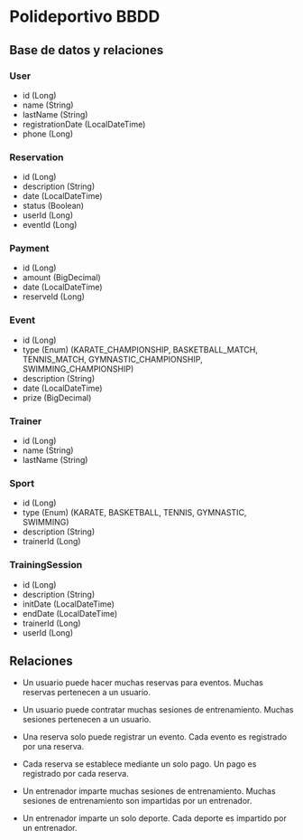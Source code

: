 # Polideportivo BBDD 

## Base de datos y relaciones

### User

- id (Long)
- name (String)
- lastName (String)
- registrationDate (LocalDateTime)
- phone (Long)

### Reservation

- id (Long)
- description (String)
- date (LocalDateTime)
- status (Boolean)
- userId (Long)
- eventId (Long)

### Payment

- id (Long)
- amount (BigDecimal)
- date (LocalDateTime)
- reserveId (Long)

### Event

- id (Long)
- type (Enum) (KARATE_CHAMPIONSHIP, BASKETBALL_MATCH, TENNIS_MATCH, GYMNASTIC_CHAMPIONSHIP, SWIMMING_CHAMPIONSHIP)
- description (String)
- date (LocalDateTime)
- prize (BigDecimal)

### Trainer

- id (Long)
- name (String)
- lastName (String)

### Sport

- id (Long)
- type (Enum) (KARATE, BASKETBALL, TENNIS, GYMNASTIC, SWIMMING)
- description (String)
- trainerId (Long)

### TrainingSession

- id (Long)
- description (String)
- initDate (LocalDateTime)
- endDate (LocalDateTime)
- trainerId (Long)
- userId (Long)

## Relaciones

- Un usuario puede hacer muchas reservas para eventos. Muchas reservas pertenecen a un usuario.
- Un usuario puede contratar muchas sesiones de entrenamiento. Muchas sesiones pertenecen a un usuario.

- Una reserva solo puede registrar un evento. Cada evento es registrado por una reserva.
- Cada reserva se establece mediante un solo pago. Un pago es registrado por cada reserva.

- Un entrenador imparte muchas sesiones de entrenamiento. Muchas sesiones de entrenamiento son impartidas por un entrenador.
- Un entrenador imparte un solo deporte. Cada deporte es impartido por un entrenador.



